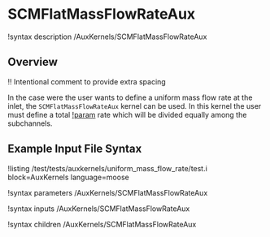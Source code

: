 # SCMFlatMassFlowRateAux

!syntax description /AuxKernels/SCMFlatMassFlowRateAux

## Overview

!! Intentional comment to provide extra spacing

In the case were the user wants to define a uniform mass flow rate at the inlet, the `SCMFlatMassFlowRateAux`
kernel can be used. In this kernel the user must define a total [!param](/AuxKernels/SCMFlatMassFlowRateAux/mass_flow) rate  which will be divided equally among the subchannels.

## Example Input File Syntax

!listing /test/tests/auxkernels/uniform_mass_flow_rate/test.i block=AuxKernels language=moose

!syntax parameters /AuxKernels/SCMFlatMassFlowRateAux

!syntax inputs /AuxKernels/SCMFlatMassFlowRateAux

!syntax children /AuxKernels/SCMFlatMassFlowRateAux

